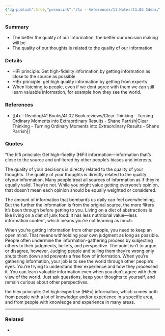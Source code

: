 ```yaml
---
{"dg-publish":true,"permalink":"/1x - References/11 Notes/11.03 Ideas/The quality of your decisions depends on the quality of your thinking/","title":"The quality of your decisions depends on the quality of your thinking","noteIcon":"","created":"2023-12-22T20:45:08.000+03:00","updated":"2024-02-14T20:18:22.059+03:00"}
---
```



### Summary
- The better the quality of our information, the better our decision making will be
- The quality of our thoughts is related to the quality of our information

### Details
- HiFi principle: Get high-fidelity information by getting information as close to the source as possible
- HiEx principle: get high quality information by getting from experts
- When listening to people, even if we dont agree with them we can still learn valuable information, for example how they see the world.

### References
- [[4x - Reading/41 Books/41.02 Book reviews/Clear Thinking - Turning Ordinary Moments into Extraordinary Results - Shane  Parrish\|Clear Thinking - Turning Ordinary Moments into Extraordinary Results - Shane  Parrish]]

### Quotes
"the hifi principle: Get high-fidelity (HiFi) information—information that’s close to the source and unfiltered by other people’s biases and interests.

The quality of your decisions is directly related to the quality of your thoughts. The quality of your thoughts is directly related to the quality ofyour information. Many people treat all sources of information as if they’re equally valid. They’re not. While you might value getting everyone’s opinion, that doesn’t mean each opinion should be equally weighted or considered.

The amount of information that bombards us daily can feel overwhelming. But the further the information is from the original source, the more filters it’s been through before getting to you. Living on a diet of abstractions is like living on a diet of junk food: it has less nutritional value—less information content, which means you’re not learning as much.

When you’re getting information from other people, you need to keep an open mind. That means withholding your own judgment as long as possible. People often undermine the information-gathering process by subjecting others to their judgments, beliefs, and perspective. The point isn’t to argue or disagree, however. Judging people and telling them they’re wrong only shuts them down and prevents a free flow of information. When you’re gathering information, your job is to see the world through other people’s eyes. You’re trying to understand their experience and how they processed it. You can learn valuable information even when you don’t agree with their view of the world. Just ask questions, keep your thoughts to yourself, and remain curious about other perspectives.

the hiex principle: Get high-expertise (HiEx) information, which comes both from people with a lot of knowledge and/or experience in a specific area, and from people with knowledge and experience in many areas.

---


### Related
- 